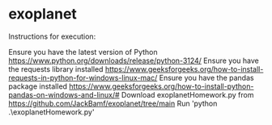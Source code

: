 # exoplanet

Instructions for execution:

Ensure you have the latest version of Python https://www.python.org/downloads/release/python-3124/
Ensure you have the requests library installed https://www.geeksforgeeks.org/how-to-install-requests-in-python-for-windows-linux-mac/
Ensure you have the pandas package installed https://www.geeksforgeeks.org/how-to-install-python-pandas-on-windows-and-linux/#
Download exoplanetHomework.py from https://github.com/JackBamf/exoplanet/tree/main
Run 'python .\exoplanetHomework.py'
